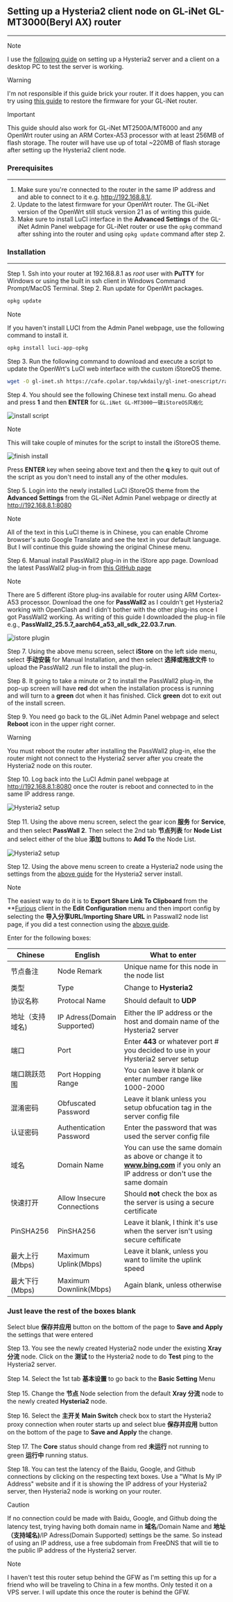 ## Setting up a Hysteria2 client node on GL-iNet GL-MT3000(Beryl AX) router
___

> [!NOTE]
> I use the [following guide](https://cscot.pages.dev/2023/09/13/hysteria2-furious/) on setting up a Hysteria2 server and a client on a desktop PC to test the server is working.

> [!WARNING]
> I'm not responsible if this guide brick your router. If it does happen, you can try using [this guide](https://docs.gl-inet.com/router/en/3/tutorials/debrick/) to restore the firmware for your GL-iNet router.

> [!IMPORTANT]
> This guide should also work for GL-iNet MT2500A/MT6000 and any OpenWrt router using an ARM Cortex-A53 processor with at least 256MB of flash storage. The router will have use up of total ~220MB of flash storage after setting up the Hysteria2 client node.

### Prerequisites
___
1. Make sure you're connected to the router in the same IP address and and able to connect to it e.g. http://192.168.8.1/.
2. Update to the latest firmware for your OpenWrt router. The GL-iNet version of the OpenWrt still stuck version 21 as of writing this guide.
3. Make sure to install LuCI interface in the **Advanced Settings** of the GL-iNet Admin Panel webpage for GL-iNet router or use the `opkg` command after sshing into the router and using `opkg update` command after step 2.

### Installation
___
Step 1. Ssh into your router at 192.168.8.1 as _root_ user with **PuTTY** for Windows or using the built in ssh client in Windows Command Prompt/MacOS Terminal.
Step 2. Run update for OpenWrt packages.

```bash
opkg update
```
> [!NOTE]
>If you haven't install LUCI from the Admin Panel webpage, use the following command to install it.
```bash
opkg install luci-app-opkg
```

Step 3. Run the following command to download and execute a script to update the OpenWrt's LuCI web interface with the custom iStoreOS theme.

```bash
wget -O gl-inet.sh https://cafe.cpolar.top/wkdaily/gl-inet-onescript/raw/branch/master/gl-inet.sh && chmod +x gl-inet.sh && ./gl-inet.sh
```
Step 4. You should see the following Chinese text install menu. Go ahead and press **1** and then **ENTER** for `GL.iNet GL-MT3000一键iStoreOS风格化`

![install script](https://github.com/nextrizon/Hysteria2/blob/main/gl-inet.png)

> [!NOTE]
>This will take couple of minutes for the script to install the iStoreOS theme.

![finish install](https://github.com/nextrizon/Hysteria2/blob/main/install-complete.png)

Press **ENTER** key when seeing above text and then the  **q** key to quit out of the script as you don't need to install any of the other modules.

Step 5. Login into the newly installed LuCI iStoreOS theme from the **Advanced Settings** from the GL-iNet Admin Panel webpage or directly at http://192.168.8.1:8080

> [!NOTE]
>All of the text in this LuCI theme is in Chinese, you can enable Chrome browser's auto Google Translate and see the text in your default language.
>But I will continue this guide showing the original Chinese menu.

Step 6. Manual install PassWall2 plug-in in the iStore app page. Download the latest PassWall2 plug-in from [this GitHub page](https://github.com/AUK9527/Are-u-ok/tree/main/apps)
> [!NOTE]
>There are 5 different iStore plug-ins available for router using ARM Cortex-A53 processor. Download the one for **PassWall2** as I couldn't get Hysteria2 working with OpenClash and I didn't bother with the other plug-ins once I got PassWall2 working.
As writing of this guide I downloaded the plug-in file e.g., **PassWall2_25.5.7_aarch64_a53_all_sdk_22.03.7.run**.

![istore plugin](https://github.com/nextrizon/Hysteria2/blob/main/istore.png)

Step 7. Using the above menu screen, select **iStore** on the left side menu, select **手动安装** for Manual Installation, and then select **选择或拖放文件** to upload the PassWall2 .run file to install the plug-in.

Step 8. It going to take a minute or 2 to install the PassWall2 plug-in, the pop-up screen will have **red** dot when the installation process is running and will turn to a **green** dot when it has finished. Click **green** dot to exit out of the install screen.

Step 9. You need go back to the GL.iNet Admin Panel webpage and select **Reboot** icon in the upper right corner.

> [!WARNING]
> You must reboot the router after installing the PassWall2 plug-in, else the router might not connect to the Hysteria2 server after you create the Hysteria2 node on this router.

Step 10. Log back into the LuCI Admin panel webpage at http://192.168.8.1:8080 once the router is reboot and connected to in the same IP address range.

![Hysteria2 setup](https://github.com/nextrizon/Hysteria2/blob/main/Hy2setup.png)

Step 11. Using the above menu screen, select the gear icon **服务** for **Service**, and then select **PassWall 2**. Then select the 2nd tab **节点列表** for **Node List** and select either of the blue **添加** buttons to **Add To** the Node List.

![Hysteria2 setup](https://github.com/nextrizon/Hysteria2/blob/main/Hy2node.png)

Step 12. Using the above menu screen to create a Hysteria2 node using the settings from the [above guide](https://cscot.pages.dev/2023/09/13/hysteria2-furious/) for the Hysteria2 server install.
> [!NOTE]
>The easiest way to do it is to **Export Share Link To Clipboard** from the **[Furious](https://github.com/LorenEteval/Furious/releases) client in the **Edit Configuration** menu and then import config by selecting the **导入分享URL**/**Importing Share URL** in Passwall2 node list page, if you did a test connection using the [above guide](https://cscot.pages.dev/2023/09/13/hysteria2-furious/).

Enter for the following boxes:

|Chinese|English|What to enter|
|-------|-------|-------------|
|节点备注|Node Remark|Unique name for this node in the node list|
|类型|Type|Change to **Hysteria2**|
|协议名称|Protocal Name|Should default to **UDP**|
|地址（支持域名)|IP Adress(Domain Supported)|Either the IP address or the host and domain name of the Hysteria2 server|
|端口|Port|Enter **443** or whatever port # you decided to use in your Hysteria2 server setup|
|端口跳跃范围|Port Hopping Range|You can leave it blank or enter number range like 1000-2000|
|混淆密码|Obfuscated Password|Leave it blank unless you setup obfucation tag in the server config file|
|认证密码|Authentication Password|Enter the password that was used the server config file|
|域名|Domain Name|You can use the same domain as above or change it to **www.bing.com** if you only an IP address or don't use the same domain|
|快速打开|Allow Insecure Connections|Should **not** check the box as the server is using a secure certificate|
|PinSHA256|PinSHA256|Leave it blank, I think it's use when the server isn't using secure ceftificate|
|最大上行(Mbps)|Maximum Uplink(Mbps)|Leave it blank, unless you want to limite the uplink speed|
|最大下行(Mbps)|Maximum Downlink(Mbps)|Again blank, unless otherwise|
### Just leave the rest of the boxes blank

Select blue **保存并应用** button on the bottom of the page to **Save and Apply** the settings that were entered

Step 13. You see the newly created Hysteria2 node under the existing **Xray 分流** node. Click on the **测试** to the Hysteria2 node to do **Test** ping to the Hysteria2 server.

Step 14. Select the 1st tab **基本设置** to go back to the **Basic Setting** Menu

Step 15. Change the **节点** Node selection from the default **Xray 分流** node to the newly created **Hysteria2** node.

Step 16. Select the **主开关 Main Switch** check box to start the Hysteria2 proxy connection when router starts up and select blue **保存并应用** button on the bottom of the page to **Save and Apply** the change.

Step 17. The **Core** status should change from red **未运行** not running to green **运行中** running status.

Step 18. You can test the latency of the Baidu, Google, and Github connections by clicking on the respecting text boxes. Use a "What Is My IP Address" website and if it is showing the IP address of your Hysteria2 server, then Hysteria2 node is working on your router.

> [!CAUTION]
> If no connection could be made with Baidu, Google, and Github doing the latency test, trying having both domain name in **域名**/Domain Name and **地址（支持域名)**/IP Adress(Domain Supported) settings be the same. So instead of using an IP address, use a free subdomain from FreeDNS that will tie to the public IP address of the Hysteria2 server.

> [!Note]
> I haven't test this router setup behind the GFW as I'm setting this up for a friend who will be traveling to China in a few months. Only tested it on a VPS server. I will update this once the router is behind the GFW.


